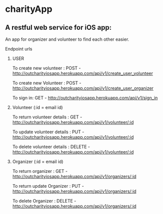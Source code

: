 # charityApp

## A restful web service for iOS app:
An app for organizer and volunteer to find each other easier.

Endpoint urls

1) USER

    To create new volunteer     : POST - http://outcharityiosapp.herokuapp.com/api/v1/create_user_volunteer

    To create new Volunteer     : POST - http://outcharityiosapp.herokuapp.com/api/v1/create_user_organizer

    To sign in:    GET - http://outcharityiosapp.herokuapp.com/api/v1/sign_in

2) Volunteer (:id = email id)

    To return volunteer details : GET - http://outcharityiosapp.herokuapp.com/api/v1/volunteer/:id

    To update volunteer details : PUT - http://outcharityiosapp.herokuapp.com/api/v1/volunteer/:id

    To delete volunteer details : DELETE - http://outcharityiosapp.herokuapp.com/api/v1/volunteer/:id

3) Organizer (:id = email id)

    To return organizer          : GET - http://outcharityiosapp.herokuapp.com/api/v1/organizers/:id

    To return update Organizer     : PUT - http://outcharityiosapp.herokuapp.com/api/v1/organizers/:id

    To delete Organizer         : DELETE - http://outcharityiosapp.herokuapp.com/api/v1/organizers/:id